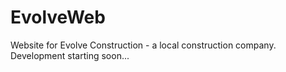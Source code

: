 # EvolveWeb
Website for Evolve Construction - a local construction company. Development starting soon...
